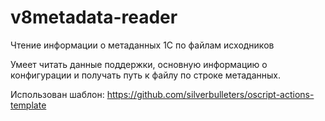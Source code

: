 # v8metadata-reader

Чтение информации о метаданных 1С по файлам исходников

Умеет читать данные поддержки, основную информацию о конфигурации и получать путь к файлу по строке метаданных.

Использован шаблон: https://github.com/silverbulleters/oscript-actions-template